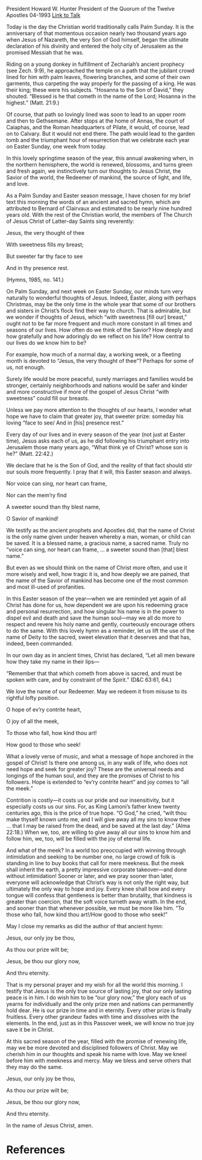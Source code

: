 President Howard W. Hunter
President of the Quorum of the Twelve Apostles
04-1993
[Link to Talk](https://www.churchofjesuschrist.org/study/general-conference/1993/04/jesus-the-very-thought-of-thee?lang=eng)

Today is the day the Christian world traditionally calls Palm Sunday. It is the anniversary of that momentous occasion nearly two thousand years ago when Jesus of Nazareth, the very Son of God himself, began the ultimate declaration of his divinity and entered the holy city of Jerusalem as the promised Messiah that he was.

Riding on a young donkey in fulfillment of Zechariah’s ancient prophecy (see Zech. 9:9), he approached the temple on a path that the jubilant crowd lined for him with palm leaves, flowering branches, and some of their own garments, thus carpeting the way properly for the passing of a king. He was their king; these were his subjects. “Hosanna to the Son of David,” they shouted. “Blessed is he that cometh in the name of the Lord; Hosanna in the highest.” (Matt. 21:9.)

Of course, that path so lovingly lined was soon to lead to an upper room and then to Gethsemane. After stops at the home of Annas, the court of Caiaphas, and the Roman headquarters of Pilate, it would, of course, lead on to Calvary. But it would not end there. The path would lead to the garden tomb and the triumphant hour of resurrection that we celebrate each year on Easter Sunday, one week from today.

In this lovely springtime season of the year, this annual awakening when, in the northern hemisphere, the world is renewed, blossoms, and turns green and fresh again, we instinctively turn our thoughts to Jesus Christ, the Savior of the world, the Redeemer of mankind, the source of light, and life, and love.

As a Palm Sunday and Easter season message, I have chosen for my brief text this morning the words of an ancient and sacred hymn, which are attributed to Bernard of Clairvaux and estimated to be nearly nine hundred years old. With the rest of the Christian world, the members of The Church of Jesus Christ of Latter-day Saints sing reverently:





Jesus, the very thought of thee

With sweetness fills my breast;

But sweeter far thy face to see

And in thy presence rest.





(Hymns, 1985, no. 141.)





On Palm Sunday, and next week on Easter Sunday, our minds turn very naturally to wonderful thoughts of Jesus. Indeed, Easter, along with perhaps Christmas, may be the only time in the whole year that some of our brothers and sisters in Christ’s flock find their way to church. That is admirable, but we wonder if thoughts of Jesus, which “with sweetness [fill our] breast,” ought not to be far more frequent and much more constant in all times and seasons of our lives. How often do we think of the Savior? How deeply and how gratefully and how adoringly do we reflect on his life? How central to our lives do we know him to be?

For example, how much of a normal day, a working week, or a fleeting month is devoted to “Jesus, the very thought of thee”? Perhaps for some of us, not enough.

Surely life would be more peaceful, surely marriages and families would be stronger, certainly neighborhoods and nations would be safer and kinder and more constructive if more of the gospel of Jesus Christ “with sweetness” could fill our breasts.

Unless we pay more attention to the thoughts of our hearts, I wonder what hope we have to claim that greater joy, that sweeter prize: someday his loving “face to see/ And in [his] presence rest.”

Every day of our lives and in every season of the year (not just at Easter time), Jesus asks each of us, as he did following his triumphant entry into Jerusalem those many years ago, “What think ye of Christ? whose son is he?” (Matt. 22:42.)

We declare that he is the Son of God, and the reality of that fact should stir our souls more frequently. I pray that it will, this Easter season and always.





Nor voice can sing, nor heart can frame,

Nor can the mem’ry find

A sweeter sound than thy blest name,

O Savior of mankind!





We testify as the ancient prophets and Apostles did, that the name of Christ is the only name given under heaven whereby a man, woman, or child can be saved. It is a blessed name, a gracious name, a sacred name. Truly no “voice can sing, nor heart can frame, … a sweeter sound than [that] blest name.”

But even as we should think on the name of Christ more often, and use it more wisely and well, how tragic it is, and how deeply we are pained, that the name of the Savior of mankind has become one of the most common and most ill-used of profanities.

In this Easter season of the year—when we are reminded yet again of all Christ has done for us, how dependent we are upon his redeeming grace and personal resurrection, and how singular his name is in the power to dispel evil and death and save the human soul—may we all do more to respect and revere his holy name and gently, courteously encourage others to do the same. With this lovely hymn as a reminder, let us lift the use of the name of Deity to the sacred, sweet elevation that it deserves and that has, indeed, been commanded.

In our own day as in ancient times, Christ has declared, “Let all men beware how they take my name in their lips—

“Remember that that which cometh from above is sacred, and must be spoken with care, and by constraint of the Spirit.” (D&C 63:61, 64.)

We love the name of our Redeemer. May we redeem it from misuse to its rightful lofty position.





O hope of ev’ry contrite heart,

O joy of all the meek,

To those who fall, how kind thou art!

How good to those who seek!





What a lovely verse of music, and what a message of hope anchored in the gospel of Christ! Is there one among us, in any walk of life, who does not need hope and seek for greater joy? These are the universal needs and longings of the human soul, and they are the promises of Christ to his followers. Hope is extended to “ev’ry contrite heart” and joy comes to “all the meek.”

Contrition is costly—it costs us our pride and our insensitivity, but it especially costs us our sins. For, as King Lamoni’s father knew twenty centuries ago, this is the price of true hope. “O God,” he cried, “wilt thou make thyself known unto me, and I will give away all my sins to know thee … that I may be raised from the dead, and be saved at the last day.” (Alma 22:18.) When we, too, are willing to give away all our sins to know him and follow him, we, too, will be filled with the joy of eternal life.

And what of the meek? In a world too preoccupied with winning through intimidation and seeking to be number one, no large crowd of folk is standing in line to buy books that call for mere meekness. But the meek shall inherit the earth, a pretty impressive corporate takeover—and done without intimidation! Sooner or later, and we pray sooner than later, everyone will acknowledge that Christ’s way is not only the right way, but ultimately the only way to hope and joy. Every knee shall bow and every tongue will confess that gentleness is better than brutality, that kindness is greater than coercion, that the soft voice turneth away wrath. In the end, and sooner than that whenever possible, we must be more like him. “To those who fall, how kind thou art!/How good to those who seek!”

May I close my remarks as did the author of that ancient hymn:





Jesus, our only joy be thou,

As thou our prize wilt be;

Jesus, be thou our glory now,

And thru eternity.





That is my personal prayer and my wish for all the world this morning. I testify that Jesus is the only true source of lasting joy, that our only lasting peace is in him. I do wish him to be “our glory now,” the glory each of us yearns for individually and the only prize men and nations can permanently hold dear. He is our prize in time and in eternity. Every other prize is finally fruitless. Every other grandeur fades with time and dissolves with the elements. In the end, just as in this Passover week, we will know no true joy save it be in Christ.

At this sacred season of the year, filled with the promise of renewing life, may we be more devoted and disciplined followers of Christ. May we cherish him in our thoughts and speak his name with love. May we kneel before him with meekness and mercy. May we bless and serve others that they may do the same.





Jesus, our only joy be thou,

As thou our prize wilt be;

Jesus, be thou our glory now,

And thru eternity.





In the name of Jesus Christ, amen.

# References
